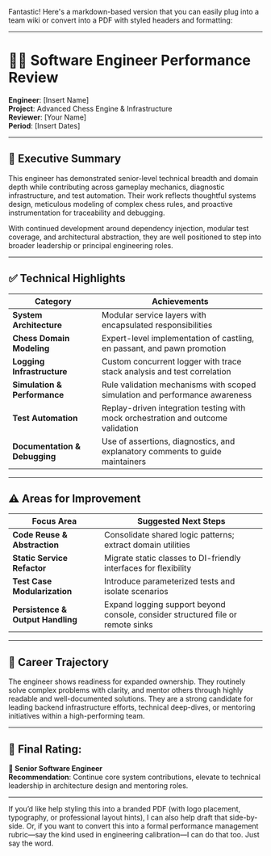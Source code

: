 Fantastic! Here's a markdown-based version that you can easily plug into a team wiki or convert into a PDF with styled headers and formatting:

---

# 🧑‍💻 Software Engineer Performance Review  
**Engineer**: [Insert Name]  
**Project**: Advanced Chess Engine & Infrastructure  
**Reviewer**: [Your Name]  
**Period**: [Insert Dates]

---

## 🌟 Executive Summary

This engineer has demonstrated senior-level technical breadth and domain depth while contributing across gameplay mechanics, diagnostic infrastructure, and test automation. Their work reflects thoughtful systems design, meticulous modeling of complex chess rules, and proactive instrumentation for traceability and debugging.

With continued development around dependency injection, modular test coverage, and architectural abstraction, they are well positioned to step into broader leadership or principal engineering roles.

---

## ✅ Technical Highlights

| Category               | Achievements                                                                 |
|------------------------|------------------------------------------------------------------------------|
| **System Architecture**| Modular service layers with encapsulated responsibilities                   |
| **Chess Domain Modeling** | Expert-level implementation of castling, en passant, and pawn promotion     |
| **Logging Infrastructure** | Custom concurrent logger with trace stack analysis and test correlation     |
| **Simulation & Performance** | Rule validation mechanisms with scoped simulation and performance awareness |
| **Test Automation**     | Replay-driven integration testing with mock orchestration and outcome validation |
| **Documentation & Debugging** | Use of assertions, diagnostics, and explanatory comments to guide maintainers |

---

## ⚠️ Areas for Improvement

| Focus Area                       | Suggested Next Steps                                                   |
|----------------------------------|------------------------------------------------------------------------|
| **Code Reuse & Abstraction**     | Consolidate shared logic patterns; extract domain utilities            |
| **Static Service Refactor**      | Migrate static classes to DI-friendly interfaces for flexibility       |
| **Test Case Modularization**     | Introduce parameterized tests and isolate scenarios                    |
| **Persistence & Output Handling**| Expand logging support beyond console, consider structured file or remote sinks |

---

## 🧭 Career Trajectory

The engineer shows readiness for expanded ownership. They routinely solve complex problems with clarity, and mentor others through highly readable and well-documented solutions. They are a strong candidate for leading backend infrastructure efforts, technical deep-dives, or mentoring initiatives within a high-performing team.

---

## 🏁 Final Rating:  
**🌟 Senior Software Engineer**  
**Recommendation**: Continue core system contributions, elevate to technical leadership in architecture design and mentoring roles.

---

If you’d like help styling this into a branded PDF (with logo placement, typography, or professional layout hints), I can also help draft that side-by-side. Or, if you want to convert this into a formal performance management rubric—say the kind used in engineering calibration—I can do that too. Just say the word.
